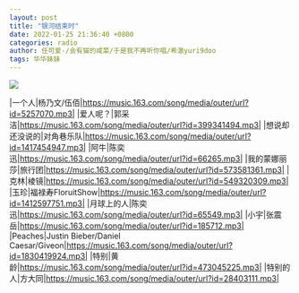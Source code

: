 ```yaml
---
layout: post
title: "银河结束时"
date: 2022-01-25 21:36:40 +0800
categories: radio
author: 任可爱-/会有猫的咸菜/于是我不再听你唱/希澈yuri9doo
tags: 华华妹妹
---
```

![]({{site.baseurl}}/images/cover_20220125.jpg)

|一个人|杨乃文/伍佰|https://music.163.com/song/media/outer/url?id=5257070.mp3|
|爱人呢？|郭采洁|https://music.163.com/song/media/outer/url?id=399341494.mp3|
|想说却还没说的|对角巷乐队|https://music.163.com/song/media/outer/url?id=1417454947.mp3|
|阿牛|陈奕迅|https://music.163.com/song/media/outer/url?id=66265.mp3|
|我的蒙娜丽莎|旅行团|https://music.163.com/song/media/outer/url?id=573581361.mp3|
|克林|棱镜|https://music.163.com/song/media/outer/url?id=549320309.mp3|
|玉珍|福禄寿FloruitShow|https://music.163.com/song/media/outer/url?id=1412597751.mp3|
|月球上的人|陈奕迅|https://music.163.com/song/media/outer/url?id=65549.mp3|
|小宇|张震岳|https://music.163.com/song/media/outer/url?id=185712.mp3|
|Peaches|Justin Bieber/Daniel Caesar/Giveon|https://music.163.com/song/media/outer/url?id=1830419924.mp3|
|特别|黄龄|https://music.163.com/song/media/outer/url?id=473045225.mp3|
|特别的人|方大同|https://music.163.com/song/media/outer/url?id=28403111.mp3|

